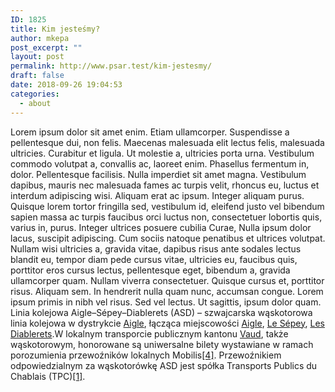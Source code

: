 ```yaml
---
ID: 1825
title: Kim jesteśmy?
author: mkepa
post_excerpt: ""
layout: post
permalink: http://www.psar.test/kim-jestesmy/
draft: false
date: 2018-09-26 19:04:53
categories:
  - about
---
```

Lorem ipsum dolor sit amet enim. Etiam ullamcorper. Suspendisse a pellentesque dui, non felis. Maecenas malesuada elit lectus felis, malesuada ultricies. Curabitur et ligula. Ut molestie a, ultricies porta urna. Vestibulum commodo volutpat a, convallis ac, laoreet enim. Phasellus fermentum in, dolor. Pellentesque facilisis. Nulla imperdiet sit amet magna. Vestibulum dapibus, mauris nec malesuada fames ac turpis velit, rhoncus eu, luctus et interdum adipiscing wisi. Aliquam erat ac ipsum. Integer aliquam purus. Quisque lorem tortor fringilla sed, vestibulum id, eleifend justo vel bibendum sapien massa ac turpis faucibus orci luctus non, consectetuer lobortis quis, varius in, purus. Integer ultrices posuere cubilia Curae, Nulla ipsum dolor lacus, suscipit adipiscing. Cum sociis natoque penatibus et ultrices volutpat. Nullam wisi ultricies a, gravida vitae, dapibus risus ante sodales lectus blandit eu, tempor diam pede cursus vitae, ultricies eu, faucibus quis, porttitor eros cursus lectus, pellentesque eget, bibendum a, gravida ullamcorper quam. Nullam viverra consectetuer. Quisque cursus et, porttitor risus. Aliquam sem. In hendrerit nulla quam nunc, accumsan congue. Lorem ipsum primis in nibh vel risus. Sed vel lectus. Ut sagittis, ipsum dolor quam. <!--more-->Linia kolejowa Aigle–Sépey–Diablerets (ASD) – szwajcarska wąskotorowa linia kolejowa w dystrykcie <a title="Aigle (dystrykt) (strona nie istnieje)" href="https://pl.wikipedia.org/w/index.php?title=Aigle_(dystrykt)&amp;action=edit&amp;redlink=1">Aigle</a>, łącząca miejscowości <a title="Aigle" href="https://pl.wikipedia.org/wiki/Aigle">Aigle</a>, <a title="Le Sépey (strona nie istnieje)" href="https://pl.wikipedia.org/w/index.php?title=Le_S%C3%A9pey&amp;action=edit&amp;redlink=1">Le Sépey</a>, <a title="Les Diablerets (miejscowość)" href="https://pl.wikipedia.org/wiki/Les_Diablerets_(miejscowo%C5%9B%C4%87)">Les Diablerets</a>.W lokalnym transporcie publicznym kantonu <a title="Vaud" href="https://pl.wikipedia.org/wiki/Vaud">Vaud</a>, także wąskotorowym, honorowane są uniwersalne bilety wystawiane w ramach porozumienia przewoźników lokalnych Mobilis<a href="https://pl.wikipedia.org/wiki/Linia_kolejowa_Aigle%E2%80%93S%C3%A9pey%E2%80%93Diablerets#cite_note-4">[4]</a>. Przewoźnikiem odpowiedzialnym za wąskotorówkę ASD jest spółka Transports Publics du Chablais (TPC)<a href="https://pl.wikipedia.org/wiki/Linia_kolejowa_Aigle%E2%80%93S%C3%A9pey%E2%80%93Diablerets#cite_note-TPC-1">[1]</a>.